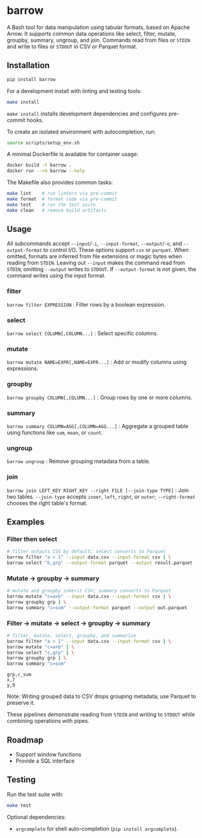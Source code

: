 # barrow
A Bash tool for data manipulation using tabular formats, based on Apache Arrow.
It supports common data operations like select, filter, mutate, groupby, summary, ungroup, and join.
Commands read from files or `STDIN` and write to files or `STDOUT` in CSV or Parquet format.

## Installation
```bash
pip install barrow
```

For a development install with linting and testing tools:

```bash
make install
```

`make install` installs development dependencies and configures pre-commit hooks.

To create an isolated environment with autocompletion, run:
```bash
source scripts/setup_env.sh
```
A minimal Dockerfile is available for container usage:
```bash
docker build -t barrow .
docker run --rm barrow --help
```

The Makefile also provides common tasks:

```bash
make lint    # run linters via pre-commit
make format  # format code via pre-commit
make test    # run the test suite
make clean   # remove build artifacts
```

## Usage
All subcommands accept `--input`/`-i`, `--input-format`, `--output`/`-o`, and `--output-format` to control I/O. These options support `csv` or `parquet`. When omitted, formats are inferred from file extensions or magic bytes when reading from `STDIN`. Leaving out `--input` makes the command read from `STDIN`; omitting `--output` writes to `STDOUT`. If `--output-format` is not given, the command writes using the input format.

### filter
`barrow filter EXPRESSION`
: Filter rows by a boolean expression.

### select
`barrow select COLUMN[,COLUMN...]`
: Select specific columns.

### mutate
`barrow mutate NAME=EXPR[,NAME=EXPR...]`
: Add or modify columns using expressions.

### groupby
`barrow groupby COLUMN[,COLUMN...]`
: Group rows by one or more columns.

### summary
`barrow summary COLUMN=AGG[,COLUMN=AGG...]`
: Aggregate a grouped table using functions like `sum`, `mean`, or `count`.

### ungroup
`barrow ungroup`
: Remove grouping metadata from a table.

### join
`barrow join LEFT_KEY RIGHT_KEY --right FILE [--join-type TYPE]`
: Join two tables. `--join-type` accepts `inner`, `left`, `right`, or `outer`; `--right-format` chooses the right table's format.

## Examples
### Filter then select
```bash
# filter outputs CSV by default; select converts to Parquet
barrow filter "a > 1" --input data.csv --input-format csv | \
barrow select "b,grp" --output-format parquet --output result.parquet
```

### Mutate → groupby → summary
```bash
# mutate and groupby inherit CSV; summary converts to Parquet
barrow mutate "c=a+b" --input data.csv --input-format csv | \
barrow groupby grp | \
barrow summary "c=sum" --output-format parquet --output out.parquet
```

### Filter → mutate → select → groupby → summary
```bash
# filter, mutate, select, groupby, and summarize
barrow filter "a > 1" --input data.csv --input-format csv | \
barrow mutate "c=a+b" | \
barrow select "c,grp" | \
barrow groupby grp | \
barrow summary "c=sum"
```

```csv
grp,c_sum
x,7
y,9
```

Note: Writing grouped data to CSV drops grouping metadata; use Parquet to preserve it.

These pipelines demonstrate reading from `STDIN` and writing to `STDOUT` while combining operations with pipes.

## Roadmap
- Support window functions
- Provide a SQL interface

## Testing
Run the test suite with:

```bash
make test
```

Optional dependencies:
- `argcomplete` for shell auto-completion (`pip install argcomplete`).
